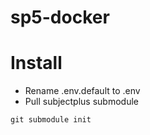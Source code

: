 # sp5-docker

# Install

* Rename .env.default to .env
* Pull subjectplus submodule

`git submodule init`
